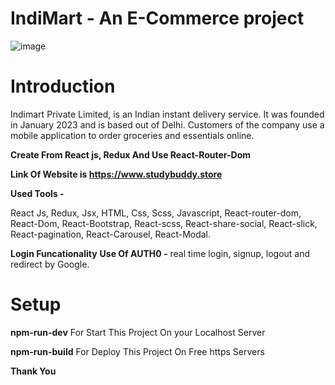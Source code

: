 # IndiMart - An E-Commerce project



![image](https://user-images.githubusercontent.com/100976552/220817530-667dbb64-4dfe-494c-9ebb-5fd81ce6e912.png)



# Introduction
Indimart Private Limited, is an Indian instant delivery service. It was founded in January 2023 and is based out of Delhi. Customers of the company use a mobile application to order groceries and essentials online.

**Create From React js, Redux And Use React-Router-Dom** 

**Link Of Website is https://www.studybuddy.store**

**Used Tools -**

 React Js, Redux, Jsx, HTML, Css, Scss, Javascript, React-router-dom, React-Dom, React-Bootstrap, React-scss, React-share-social, React-slick, React-pagination, React-Carousel, React-Modal.

**Login Funcationality**
**Use Of AUTH0 -**  real time login, signup, logout and redirect by Google.


# Setup

**npm-run-dev** For Start This Project On your Localhost Server

**npm-run-build** For Deploy This Project On Free https Servers

**Thank You**
